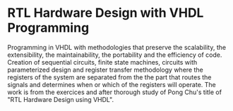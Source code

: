 # RTL Hardware Design with VHDL Programming
Programming in VHDL with methodologies that preserve the scalability, the extensibility, the maintainability, the portability and the efficiency of code. Creation of sequential circuits, finite state machines, circuits with parameterized design and register transfer methodology where the registers of the system are separated from the the part that routes the signals and determines when or which of the registers will operate. The work is from the exercices and after thorough study of Pong Chu's title of "RTL Hardware Design using VHDL".
